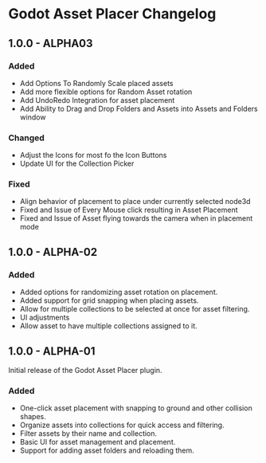 # Godot Asset Placer Changelog

## 1.0.0 - ALPHA03
### Added
- Add Options To Randomly Scale placed assets
- Add more flexible options for Random Asset rotation
- Add UndoRedo Integration for asset placement
- Add Ability to Drag and Drop Folders and Assets into Assets and Folders window
### Changed
- Adjust the Icons for most fo the Icon Buttons
- Update UI for the Collection Picker

### Fixed
- Align behavior of placement to place under currently selected node3d
- Fixed and Issue of Every Mouse click resulting in Asset Placement
- Fixed and Issue of Asset flying towards the camera when in placement mode

## 1.0.0 - ALPHA-02
### Added
- Added options for randomizing asset rotation on placement.
- Added support for grid snapping when placing assets.
- Allow for multiple collections to be selected at once for asset filtering.
- UI adjustments
- Allow asset to have multiple collections assigned to it.

## 1.0.0 - ALPHA-01
Initial release of the Godot Asset Placer plugin.
### Added
- One-click asset placement with snapping to ground and other collision shapes.
- Organize assets into collections for quick access and filtering.
- Filter assets by their name and collection.
- Basic UI for asset management and placement.
- Support for adding asset folders and reloading them.
